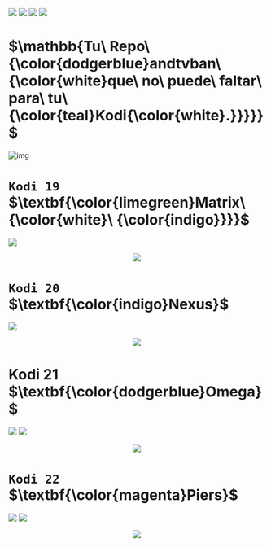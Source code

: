 <p align="left">
<img src="https://img.shields.io/badge/REPOSITORIO_ANDTVBAN%20-Matrix-limegreen"> 
<img src="https://img.shields.io/badge/Nexus-indigo">
<img src="https://img.shields.io/badge/Omega-dodgerblue">
<img src="https://img.shields.io/badge/Piers-magenta">
</p>
 
# $\mathbb{Tu\ Repo\ {\color{dodgerblue}andtvban\ {\color{white}que\ no\ puede\ faltar\ para\ tu\ {\color{teal}Kodi{\color{white}.}}}}}$



![img](https://) 
# `Kodi 19` $\textbf{\color{limegreen}Matrix\ {\color{white}\ {\color{indigo}}}}$
<p align="left">
<img src="https://img.shields.io/badge/ANDTV-Matrix-limegreen">
<p align="center">
<img src="https://i.imgur.com/FmHatKc.png">
</p>

# `Kodi 20` $\textbf{\color{indigo}Nexus}$
<p align="left">
<img src="https://img.shields.io/badge/TVBAN-LA%20ORIGINAL-8A2BE2">  
<p align="center">
<img src="https://i.imgur.com/19lQWCN.png">  
</p>

<h1 align="left"> Kodi 21 $\textbf{\color{dodgerblue}Omega}$ </h1>
<p align="left">
<img src="https://img.shields.io/badge/TVBAN-MATNEXOM-dodgerblue">
<img src="https://img.shields.io/badge/FUNCIONANDO-moccasin">
<p align="center">
<img src="https://i.imgur.com/fbPNcPZ.jpg"> 
</p>

# `Kodi 22` $\textbf{\color{magenta}Piers}$ 
<p align="left">
<img src="https://img.shields.io/badge/Piers-magenta">
<img src="https://img.shields.io/badge/PROXIMAMENTE-plum"> 
<p align="center">
<img src="https://i.imgur.com/fbPNcPZ.jpg"> 
</p>
